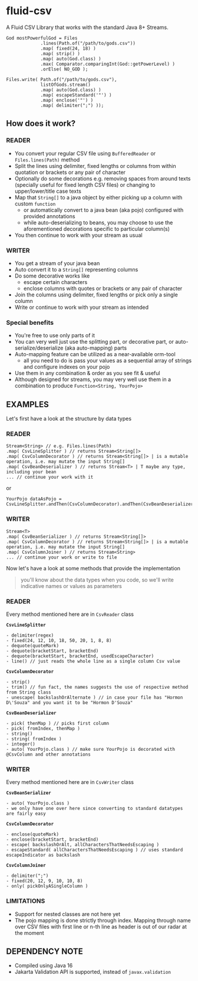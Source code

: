 # fluid-csv

A Fluid CSV Library that works with the standard Java 8+ Streams.

```
God mostPowerfulGod = Files
             .lines(Path.of("/path/to/gods.csv"))
             .map( fixed(24, 18) )
             .map( strip() )
             .map( auto(God.class) )
             .max( Comparator.comparingInt(God::getPowerLevel) )
             .orElse( NO_GOD );

Files.write( Path.of("/path/to/gods.csv"),
             listOfGods.stream()
             .map( auto(God.class) )
             .map( escapeStandard('"') )
             .map( enclose('"') )
             .map( delimiter(";") ));
```


## How does it work?

### READER
- You convert your regular CSV file using `BufferedReader` or `Files.lines(Path)` method
- Split the lines using delimiter, fixed lengths or columns from within quotation or brackets or any pair of character
- Optionally do some decorations e.g. removing spaces from around texts (specially useful for fixed length CSV files) or changing to upper/lower/title case texts
- Map that `String[]` to a java object by either picking up a column with custom `function`
  - or automatically convert to a java bean (aka pojo) configured with provided annotations
  - while auto-deserializing to beans, you may choose to use the aforementioned decorations specific to particular column(s)
- You then continue to work with your stream as usual

### WRITER
- You get a stream of your java bean
- Auto convert it to a `String[]` representing columns
- Do some decorative works like
  - escape certain characters
  - enclose columns with quotes or brackets or any pair of character
- Join the columns using delimiter, fixed lengths or pick only a single column
- Write or continue to work with your stream as intended

### Special benefits

- You're free to use only parts of it
- You can very well just use the splitting part, or decorative part, or auto-serialize/deserialize (aka auto-mapping) parts
- Auto-mapping feature can be utilized as a near-available orm-tool
  - all you need to do is pass your values as a sequential array of strings and configure indexes on your pojo
- Use them in any combination & order as you see fit & useful
- Although designed for streams, you may very well use them in a combination to produce `Function<String, YourPojo>`

## EXAMPLES

Let's first have a look at the structure by data types

### READER
```
Stream<String> // e.g. Files.lines(Path)
.map( CsvLineSplitter ) // returns Stream<String[]>
.map( CsvColumnDecorator ) // returns Stream<String[]> | is a mutable operation, i.e. may mutate the input String[]
.map( CsvBeanDeserializer ) // returns Stream<T> | T maybe any type, including your bean
... // continue your work with it
```
or
```
YourPojo dataAsPojo = CsvLineSplitter.andThen(CsvColumnDecorator).andThen(CsvBeanDeserializer).apply(dataAsString);
```

### WRITER
```
Stream<T>
.map( CsvBeanSerializer ) // returns Stream<String[]>
.map( CsvColumnDecorator ) // returns Stream<String[]> | is a mutable operation, i.e. may mutate the input String[]
.map( CsvColumnJoiner ) // returns Stream<String>
... // continue your work or write to file
```

Now let's have a look at some methods that provide the implementation
> you'll know about the data types when you code, so we'll write indicative names or values as parameters

### READER
Every method mentioned here are in `CsvReader` class

**`CsvLineSplitter`**
```
- delimiter(regex)
- fixed(24, 12, 10, 18, 50, 20, 1, 8, 8)
- dequote(quoteMark)
- dequote(bracketStart, bracketEnd)
- dequote(bracketStart, bracketEnd, usedEscapeCharacter)
- line() // just reads the whole line as a single column Csv value
```

**`CsvColumnDecorator`**
```
- strip()
- trim() // fun fact, the names suggests the use of respective method from String class
- unescape( backslashOrAlternate ) // in case your file has "Hormon D\'Souza" and you want it to be "Hormon D'Souza"
```

**`CsvBeanDeserializer`**
```
- pick( thenMap ) // picks first column
- pick( fromIndex, thenMap )
- string()
- string( fromIndex )
- integer()
- auto( YourPojo.class ) // make sure YourPojo is decorated with @CsvColumn and other annotations
```

### WRITER
Every method mentioned here are in `CsvWriter` class

**`CsvBeanSerializer`**
```
- auto( YourPojo.class )
- we only have one over here since converting to standard datatypes are fairly easy
```

**`CsvColumnDecorator`**
```
- enclose(quoteMark)
- enclose(bracketStart, bracketEnd)
- escape( backslashOrAlt, allCharactersThatNeedsEscaping )
- escapeStandard( allCharactersThatNeedsEscaping ) // uses standard escapeIndicator as backslash
```

**`CsvColumnJoiner`**
```
- delimiter(";")
- fixed(20, 12, 9, 10, 10, 8)
- only( pickOnlyASingleColumn )
```

### LIMITATIONS
- Support for nested classes are not here yet
- The pojo mapping is done strictly through index. Mapping through name over CSV files with first line or n-th line as header is out of our radar at the moment


## DEPENDENCY NOTE 
- Compiled using Java 16
- Jakarta Validation API is supported, instead of `javax.validation`
